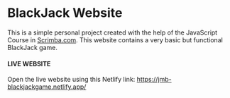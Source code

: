 # BlackJack Website

This is a simple personal project created with the help of the JavaScript Course in <a href="https://scrimba.com">Scrimba.com</a>. 
This website contains a very basic but functional BlackJack game.

#### LIVE WEBSITE

Open the live website using this Netlify link:
https://jmb-blackjackgame.netlify.app/ 
